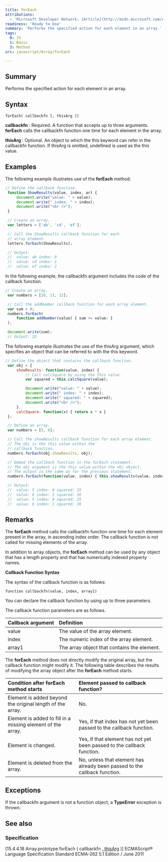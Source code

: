 ```yaml
---
title: forEach
attributions:
  - 'Microsoft Developer Network: [Article](http://msdn.microsoft.com/en-us/library/ie/ff679980(v=vs.94).aspx)'
readiness: 'Ready to Use'
summary: 'Performs the specified action for each element in an array.'
tags:
  0: JS
  1: Basic
  3: Method
uri: javascript/Array/forEach

---
```

## Summary

Performs the specified action for each element in an array.

## Syntax

    forEach( callbackfn [, thisArg ])

**callbackfn**
:   Required. A function that accepts up to three arguments. **forEach** calls the callbackfn function one time for each element in the array.

**thisArg**
:   Optional. An object to which the this keyword can refer in the callbackfn function. If thisArg is omitted, undefined is used as the this value.

## Examples

The following example illustrates use of the **forEach** method.

``` js
// Define the callback function.
 function ShowResults(value, index, ar) {
     document.write("value: " + value);
     document.write(" index: " + index);
     document.write("<br />");
 }

 // Create an array.
 var letters = ['ab', 'cd', 'ef'];

 // Call the ShowResults callback function for each
 // array element.
 letters.forEach(ShowResults);

 // Output:
 //  value: ab index: 0
 //  value: cd index: 1
 //  value: ef index: 2
```

In the following example, the callbackfn argument includes the code of the callback function.

``` js
// Create an array.
 var numbers = [10, 11, 12];

 // Call the addNumber callback function for each array element.
 var sum = 0;
 numbers.forEach(
     function addNumber(value) { sum += value; }
 );

 document.write(sum);
 // Output: 33
```

The following example illustrates the use of the thisArg argument, which specifies an object that can be referred to with the this keyword.

``` js
// Define the object that contains the callback function.
 var obj = {
     showResults: function(value, index) {
         // Call calcSquare by using the this value.
         var squared = this.calcSquare(value);

         document.write("value: " + value);
         document.write(" index: " + index);
         document.write(" squared: " + squared);
         document.write("<br />");
     },
     calcSquare: function(x) { return x * x }
 };

 // Define an array.
 var numbers = [5, 6];

 // Call the showResults callback function for each array element.
 // The obj is the this value within the
 // callback function.
 numbers.forEach(obj.showResults, obj);

 // Embed the callback function in the forEach statement.
 // The obj argument is the this value within the obj object.
 // The output is the same as for the previous statement.
 numbers.forEach(function(value, index) { this.showResults(value, index) }, obj);

 // Output:
 //  value: 5 index: 0 squared: 25
 //  value: 6 index: 1 squared: 36
 //  value: 5 index: 0 squared: 25
 //  value: 6 index: 1 squared: 36
```

## Remarks

The **forEach** method calls the callbackfn function one time for each element present in the array, in ascending index order. The callback function is not called for missing elements of the array.

In addition to array objects, the **forEach** method can be used by any object that has a length property and that has numerically indexed property names.

**Callback Function Syntax**

The syntax of the callback function is as follows:

`function callbackfn(value, index, array1)`

You can declare the callback function by using up to three parameters.

The callback function parameters are as follows.

|Callback argument|Definition|
|:----------------|:---------|
|value|The value of the array element.|
|index|The numeric index of the array element.|
|array1|The array object that contains the element.|

The **forEach** method does not directly modify the original array, but the callback function might modify it. The following table describes the results of modifying the array object after the **forEach** method starts.

|Condition after **forEach** method starts|Element passed to callback function?|
|:----------------------------------------|:-----------------------------------|
|Element is added beyond the original length of the array.|No.|
|Element is added to fill in a missing element of the array.|Yes, if that index has not yet been passed to the callback function.|
|Element is changed.|Yes, if that element has not yet been passed to the callback function.|
|Element is deleted from the array.|No, unless that element has already been passed to the callback function.|

## Exceptions

If the callbackfn argument is not a function object, a **TypeError** exception is thrown.

## See also

### Specification

[15.4.4.18 Array.prototype.forEach ( callbackfn [ , thisArg](http://www.ecma-international.org/ecma-262/5.1/#sec-15.4.4.18) )] ECMAScript® Language Specification Standard ECMA-262 5.1 Edition / June 2011

